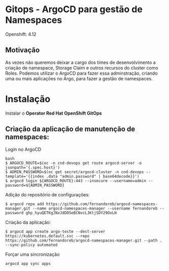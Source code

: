 # Gitops - ArgoCD para gestão de Namespaces

Openshift: 4.12

## Motivação

As vezes não queremos deixar a cargo dos times de desenvolvimento a criação de namespace, Storage Claim e outros recursos do cluster como Roles. 
Podemos utilizar o ArgoCD para fazer essa adminstração, criando uma ou mais aplicações no Argo, para fazer a gestão de namespaces.

# Instalação

Instalar o **Operator Red Hat OpenShift GitOps**

## Criação da aplicação de manutenção de namespaces: 

Login no ArgoCD
```
bash
$ ARGOCD_ROUTE=$(oc -n cnd-devops get route argocd-server -o jsonpath='{.spec.host}')
$ ADMIN_PASSWORD=$(oc get secret/argocd-cluster -n cnd-devops --template='{{index .data "admin.password" | base64decode}}')
$ argocd login ${ARGOCD_ROUTE}:443 --insecure --username=admin --password=${ADMIN_PASSWORD}
```

Adição do repositório de configurações:
```
$ argocd repo add https://github.com/fernandoreb/argocd-namespaces-manager.git --name argocd-namespaces-manager --username fernandoreb --password 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
```

Criação da aplicação:
```
$ argocd app create argo-teste --dest-server https://kubernetes.default.svc --repo https://github.com/fernandoreb/argocd-namespaces-manager.git --path . --sync-policy automated
```
Forçar uma sincronização
```
argocd app sync apps
```